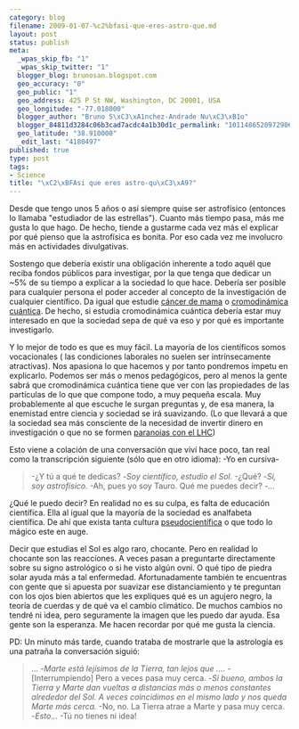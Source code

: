 ```yaml
--- 
category: blog
filename: 2009-01-07-%c2%bfasi-que-eres-astro-que.md
layout: post
status: publish
meta: 
  _wpas_skip_fb: "1"
  _wpas_skip_twitter: "1"
  blogger_blog: brunosan.blogspot.com
  geo_accuracy: "0"
  geo_public: "1"
  geo_address: 425 P St NW, Washington, DC 20001, USA
  geo_longitude: "-77.018000"
  blogger_author: "Bruno S\xC3\xA1nchez-Andrade Nu\xC3\xB1o"
  blogger_84811d3284c06b3cad7acdc4a1b30d1c_permalink: "1011486520972906071"
  geo_latitude: "38.910000"
  _edit_last: "4180497"
published: true
type: post
tags: 
- Science
title: "\xC2\xBFAsi que eres astro-qu\xC3\xA9?"
---
```

Desde que tengo unos 5 años o así siempre quise ser astrofísico (entonces lo llamaba "estudiador de las estrellas"). Cuanto más tiempo pasa, más me gusta lo que hago. De hecho, tiende a gustarme cada vez más el explicar por qué pienso que la astrofísica es bonita. Por eso cada vez me involucro más en actividades divulgativas.

Sostengo que debería existir una obligación inherente a todo aquél que reciba fondos públicos para investigar, por la que tenga que dedicar un ~5% de su tiempo a explicar a la sociedad lo que hace. Debería ser posible para cualquier persona el poder acceder al concepto de la investigación de cualquier científico. Da igual que estudie <a href="http://es.wikipedia.org/wiki/Cáncer_de_mama">cáncer de mama</a> o <a href="http://es.wikipedia.org/wiki/Cromodinámica_cuántica">cromodinámica cuántica</a>. De hecho, si estudia cromodinámica cuántica debería estar muy interesado en que la sociedad sepa de qué va eso y por qué es importante investigarlo.

<!--more-->Y lo mejor de todo es que es muy fácil. La mayoría de los científicos somos vocacionales ( las condiciones laborales no suelen ser intrínsecamente atractivas). Nos apasiona lo que hacemos y por tanto pondremos ímpetu en explicarlo. Podemos ser más o menos pedagógicos, pero al menos la gente sabrá que cromodinámica cuántica tiene que ver con las propiedades de las partículas de lo que que compone todo, a muy pequeña escala. Muy probablemente al que escuche le surgan preguntas y, de esa manera, la enemistad entre ciencia y sociedad se irá suavizando. (Lo que llevará a que la sociedad sea más consciente de la necesidad de invertir dinero en investigación o que no se formen <a href="http://es.wikipedia.org/wiki/Gran_colisionador_de_hadrones#Alarmas_sobre_posibles_cat.C3.A1strofes">paranoias con el LHC</a>)

Esto viene a colación de una conversación que viví hace poco, tan real como la transcripción siguiente (sólo que en otro idioma):
-Yo en cursiva-
<blockquote>-¿Y tú a qué te dedicas?
-<span style="font-style:italic;">Soy científico, estudio el Sol.</span>
-¿Qué?
-<span style="font-style:italic;">Si, soy astrofísico.</span>
-Ah, pues yo soy Tauro. Qué me puedes decir?
-<span style="font-style:italic;">...</span>&nbsp;</blockquote>
¿Qué le puedo decir? En realidad no es su culpa, es falta de educación científica. Ella al igual que la mayoría de la sociedad es analfabeta científica. De ahí que exista tanta cultura <a href="http://es.wikipedia.org/wiki/Pseudociencia">pseudocientífica</a> o que todo lo mágico este en auge.

Decir que estudias el Sol es algo raro, chocante. Pero en realidad lo chocante son las reacciones. A veces pasan a preguntarte directamente sobre su signo astrológico o si he visto algún ovni. O qué tipo de piedra solar ayuda más a tal enfermedad. Afortunadamente también te encuentras con gente que si apuesta por suavizar ese distanciamiento y te preguntan con los ojos bien abiertos que les expliques qué es un agujero negro, la teoría de cuerdas y de qué va el cambio climático. De muchos cambios no tendré ni idea, pero seguramente la imagen que les puedo dar ayuda. Esa gente son la esperanza. Me hacen recordar por qué me gusta la ciencia.

PD: Un minuto más tarde, cuando trataba de mostrarle que la astrología es una patraña la conversación siguió:
<blockquote>...
-<span style="font-style:italic;">Marte está lejísimos de la Tierra, tan lejos que ....</span>
-[Interrumpiendo] Pero a veces pasa muy cerca.
-<span style="font-style:italic;">Si bueno, ambos la Tierra y Marte dan vueltas a distancias más o menos constantes alrededor del Sol. A veces coincidimos en el mismo lado y nos queda Marte más cerca. </span>
-No, no. La Tierra atrae a Marte y pasa muy cerca.
-<span style="font-style:italic;">Esto...</span>
-Tú no tienes ni idea!</blockquote>

